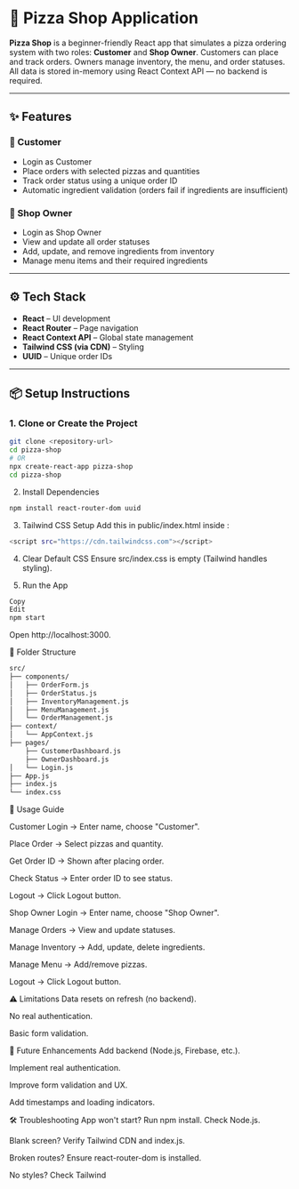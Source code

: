 # 🍕 Pizza Shop Application

**Pizza Shop** is a beginner-friendly React app that simulates a pizza ordering system with two roles: **Customer** and **Shop Owner**. Customers can place and track orders. Owners manage inventory, the menu, and order statuses. All data is stored in-memory using React Context API — no backend is required.

---

## ✨ Features

### 🔸 Customer
- Login as Customer
- Place orders with selected pizzas and quantities
- Track order status using a unique order ID
- Automatic ingredient validation (orders fail if ingredients are insufficient)

### 🔸 Shop Owner
- Login as Shop Owner
- View and update all order statuses
- Add, update, and remove ingredients from inventory
- Manage menu items and their required ingredients

---

## ⚙️ Tech Stack

- **React** – UI development
- **React Router** – Page navigation
- **React Context API** – Global state management
- **Tailwind CSS (via CDN)** – Styling
- **UUID** – Unique order IDs

---

## 📦 Setup Instructions

### 1. Clone or Create the Project

```bash
git clone <repository-url>
cd pizza-shop
# OR
npx create-react-app pizza-shop
cd pizza-shop
```

2. Install Dependencies

```bash
npm install react-router-dom uuid
```

3. Tailwind CSS Setup
Add this in public/index.html inside <head>:

```bash
<script src="https://cdn.tailwindcss.com"></script>
```

4. Clear Default CSS
Ensure src/index.css is empty (Tailwind handles styling).

5. Run the App
```bash
Copy
Edit
npm start
```

Open http://localhost:3000.

📁 Folder Structure


```bash
src/
├── components/
│   ├── OrderForm.js
│   ├── OrderStatus.js
│   ├── InventoryManagement.js
│   ├── MenuManagement.js
│   └── OrderManagement.js
├── context/
│   └── AppContext.js
├── pages/
    ├── CustomerDashboard.js
    ├── OwnerDashboard.js
│   └── Login.js
├── App.js
├── index.js
└── index.css
```

🧭 Usage Guide

Customer
Login → Enter name, choose "Customer".

Place Order → Select pizzas and quantity.

Get Order ID → Shown after placing order.

Check Status → Enter order ID to see status.

Logout → Click Logout button.

Shop Owner
Login → Enter name, choose "Shop Owner".

Manage Orders → View and update statuses.

Manage Inventory → Add, update, delete ingredients.

Manage Menu → Add/remove pizzas.

Logout → Click Logout button.

⚠️ Limitations
Data resets on refresh (no backend).

No real authentication.

Basic form validation.

🌱 Future Enhancements
Add backend (Node.js, Firebase, etc.).

Implement real authentication.

Improve form validation and UX.

Add timestamps and loading indicators.

🛠️ Troubleshooting
App won't start? Run npm install. Check Node.js.

Blank screen? Verify Tailwind CDN and index.js.

Broken routes? Ensure react-router-dom is installed.

No styles? Check Tailwind <script> in index.html. 
